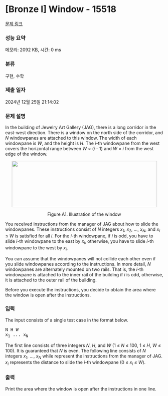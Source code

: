 # [Bronze I] Window - 15518 

[문제 링크](https://www.acmicpc.net/problem/15518) 

### 성능 요약

메모리: 2092 KB, 시간: 0 ms

### 분류

구현, 수학

### 제출 일자

2024년 12월 25일 21:14:02

### 문제 설명

<p>In the building of Jewelry Art Gallery (JAG), there is a long corridor in the east-west direction. There is a window on the north side of the corridor, and <em>N</em> windowpanes are attached to this window. The width of each windowpane is <em>W</em>, and the height is <em>H</em>. The <em>i</em>-th windowpane from the west covers the horizontal range between <em>W</em> × (<em>i</em> - 1) and <em>W</em> × <em>i</em> from the west edge of the window.</p>

<p style="text-align:center"><img alt="" src="https://onlinejudgeimages.s3-ap-northeast-1.amazonaws.com/problem/15518/1.png" style="height:148px; width:463px"></p>

<p style="text-align:center">Figure A1. Illustration of the window</p>

<p>You received instructions from the manager of JAG about how to slide the windowpanes. These instructions consist of <em>N</em> integers <em>x<sub>1</sub></em>, <em>x<sub>2</sub></em>, ..., <em>x<sub>N</sub></em>, and <em>x<sub>i</sub></em> ≤ <em>W</em> is satisfied for all <em>i</em>. For the <em>i</em>-th windowpane, if <em>i</em> is odd, you have to slide <em>i</em>-th windowpane to the east by <em>x<sub>i</sub></em>, otherwise, you have to slide <em>i</em>-th windowpane to the west by <em>x<sub>i</sub></em>.</p>

<p>You can assume that the windowpanes will not collide each other even if you slide windowpanes according to the instructions. In more detail, <em>N</em> windowpanes are alternately mounted on two rails. That is, the <em>i</em>-th windowpane is attached to the inner rail of the building if <em>i</em> is odd, otherwise, it is attached to the outer rail of the building.</p>

<p>Before you execute the instructions, you decide to obtain the area where the window is open after the instructions.</p>

### 입력 

 <p>The input consists of a single test case in the format below.</p>

<pre>N H W
x<sub>1</sub> ... x<sub>N</sub></pre>

<p>The first line consists of three integers <em>N</em>, <em>H</em>, and <em>W</em> (1 ≤ <em>N</em> ≤ 100, 1 ≤ <em>H</em>, <em>W</em> ≤ 100). It is guaranteed that <em>N</em> is even. The following line consists of <em>N</em> integers <em>x<sub>1</sub></em>, ..., <em>x<sub>N</sub></em> while represent the instructions from the manager of JAG. <em>x<sub>i</sub></em> represents the distance to slide the <em>i</em>-th windowpane (0 ≤ <em>x<sub>i</sub></em> ≤ <em>W</em>).</p>

### 출력 

 <p>Print the area where the window is open after the instructions in one line.</p>

